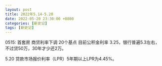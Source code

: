 ```yaml
---
layout: post
title: 2022年5.14-5.20
date: 2022-05-20 23:30:00 +0800
categories: [新史记]
tags: [新史记]
---
```

0515: 首套房 商贷利率下调 20个基点
目前公积金利率 3.25，银行普遍5.3左右，不过贷50万，30年才少还2万。

5.20 贷款市场报价利率（LPR）5年期以上LPR为4.45%。
